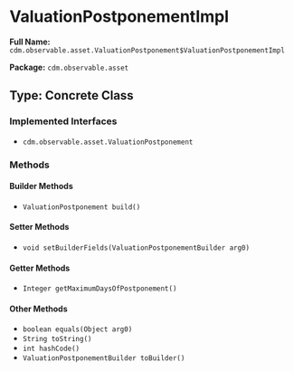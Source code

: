# ValuationPostponementImpl

**Full Name:** `cdm.observable.asset.ValuationPostponement$ValuationPostponementImpl`

**Package:** `cdm.observable.asset`

## Type: Concrete Class

### Implemented Interfaces

- `cdm.observable.asset.ValuationPostponement`

### Methods

#### Builder Methods

- `ValuationPostponement build()`

#### Setter Methods

- `void setBuilderFields(ValuationPostponementBuilder arg0)`

#### Getter Methods

- `Integer getMaximumDaysOfPostponement()`

#### Other Methods

- `boolean equals(Object arg0)`
- `String toString()`
- `int hashCode()`
- `ValuationPostponementBuilder toBuilder()`

